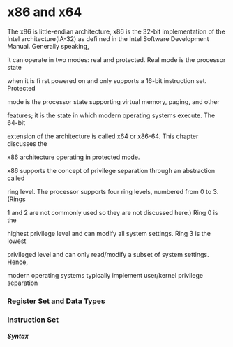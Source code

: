 # x86 and x64

The x86 is little-endian architecture, x86 is the 32-bit implementation of the Intel architecture\(IA-32\) as defi ned in the Intel Software Development Manual. Generally speaking,

it can operate in two modes: real and protected. Real mode is the processor state

when it is fi rst powered on and only supports a 16-bit instruction set. Protected

mode is the processor state supporting virtual memory, paging, and other

features; it is the state in which modern operating systems execute. The 64-bit

extension of the architecture is called x64 or x86-64. This chapter discusses the

x86 architecture operating in protected mode.

x86 supports the concept of privilege separation through an abstraction called

ring level. The processor supports four ring levels, numbered from 0 to 3. \(Rings

1 and 2 are not commonly used so they are not discussed here.\) Ring 0 is the

highest privilege level and can modify all system settings. Ring 3 is the lowest

privileged level and can only read/modify a subset of system settings. Hence,

modern operating systems typically implement user/kernel privilege separation

### Register Set and Data Types

### Instruction Set

##### Syntax








